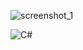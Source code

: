   
![screenshot_1](https://user-images.githubusercontent.com/38188753/48021931-40c53000-e153-11e8-832f-9cbb1ab929a6.png)


<div>
     <img src="https://www.google.am/search?q=C%23+logo&safe=active&rlz=1C1CHBF_enAM807AM807&source=lnms&tbm=isch&sa=X&ved=0ahUKEwio9r-bhr_eAhVHiiwKHfZ_BAEQ_AUIDigB&biw=1366&bih=626#imgrc=Jr9mR7UqsJlESM:" alt="C#" style="float:center; margin-right:1px;" />
<div>
